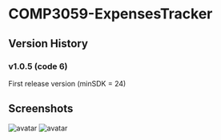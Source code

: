 # COMP3059-ExpensesTracker

## Version History

### v1.0.5 (code 6)
First release version (minSDK = 24) <br>

## Screenshots
![avatar](http://1.z9ls.com/t6/701/1555340174x2728278578.png)
![avatar](http://1.z9ls.com/t6/701/1555340201x2728278578.png)